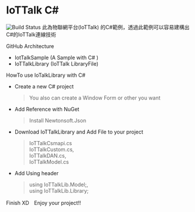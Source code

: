 # IoTTalk C#
![Build Status](https://travis-ci.org/joemccann/dillinger.svg?branch=master)
此為物聯網平台(IoTTalk) 的C#範例，透過此範例可以容易建構出C#的IoTTalk連線技術

GitHub Architecture
  - IotTalkSample (A Sample with C# )
  - IoTTalkLibrary (IoTTalk LibraryFile)

HowTo use IoTalkLibrary with C#
  - Create a new C# project 
    
    >You also can create a Window Form or other you want
  - Add Reference with NuGet
    
    >Install Newtonsoft.Json
  - Download IoTTalkLibrary and Add File to your project
    >IoTTalkCsmapi.cs    
    >IoTTalkCustom.cs,    
    >IoTTalkDAN.cs,    
    >IoTTalkModel.cs

  - Add Using header
    >using IoTTalkLib.Model;,    
    >using IoTTalkLib.Library;
    
Finish XD　Enjoy your project!!
